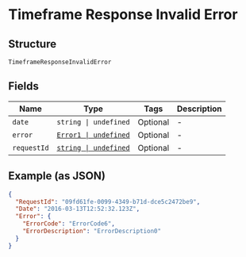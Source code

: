 
# Timeframe Response Invalid Error

## Structure

`TimeframeResponseInvalidError`

## Fields

| Name | Type | Tags | Description |
|  --- | --- | --- | --- |
| `date` | `string \| undefined` | Optional | - |
| `error` | [`Error1 \| undefined`](../../doc/models/error-1.md) | Optional | - |
| `requestId` | [`string \| undefined`](../../doc/models/string-enum.md) | Optional | - |

## Example (as JSON)

```json
{
  "RequestId": "09fd61fe-0099-4349-b71d-dce5c2472be9",
  "Date": "2016-03-13T12:52:32.123Z",
  "Error": {
    "ErrorCode": "ErrorCode6",
    "ErrorDescription": "ErrorDescription0"
  }
}
```

